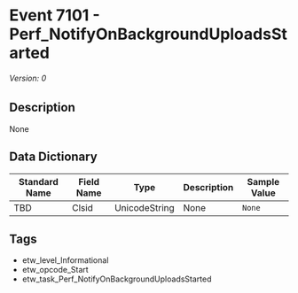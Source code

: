 # Event 7101 - Perf_NotifyOnBackgroundUploadsStarted
###### Version: 0

## Description
None

## Data Dictionary
|Standard Name|Field Name|Type|Description|Sample Value|
|---|---|---|---|---|
|TBD|Clsid|UnicodeString|None|`None`|

## Tags
* etw_level_Informational
* etw_opcode_Start
* etw_task_Perf_NotifyOnBackgroundUploadsStarted